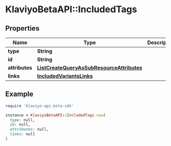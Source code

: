 # KlaviyoBetaAPI::IncludedTags

## Properties

| Name | Type | Description | Notes |
| ---- | ---- | ----------- | ----- |
| **type** | **String** |  |  |
| **id** | **String** |  |  |
| **attributes** | [**ListCreateQueryAsSubResourceAttributes**](ListCreateQueryAsSubResourceAttributes.md) |  |  |
| **links** | [**IncludedVariantsLinks**](IncludedVariantsLinks.md) |  |  |

## Example

```ruby
require 'klaviyo-api-beta-sdk'

instance = KlaviyoBetaAPI::IncludedTags.new(
  type: null,
  id: null,
  attributes: null,
  links: null
)
```

